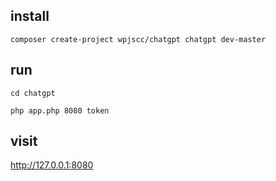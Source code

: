 ## install


```
composer create-project wpjscc/chatgpt chatgpt dev-master
```

## run 

```
cd chatgpt

php app.php 8080 token
```

## visit

http://127.0.0.1:8080

